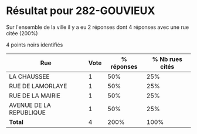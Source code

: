 # Résultat pour 282-GOUVIEUX

Sur l'ensemble de la ville il y a eu 2 réponses dont 4 réponses avec une rue citée (200%)

4 points noirs identifiés

| Rue | Vote | % réponses | % Nb rues cités|
|-----|------|------------|----------------|
| LA CHAUSSEE | 1 | 50% | 25%|
| RUE DE LAMORLAYE | 1 | 50% | 25%|
| RUE DE LA MAIRIE | 1 | 50% | 25%|
| AVENUE DE LA REPUBLIQUE | 1 | 50% | 25%|
| **Total** | 4 | 200% | 100%|
